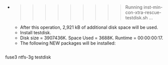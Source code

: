 * >>>>>>>>> Running inst-min-con-xtra-rescue-testdisk.sh ...
  * After this operation, 2,921 kB of additional disk space will be used.
  * Install testdisk.
  * Disk size = 3907436K. Space Used = 3688K. Runtime = 00:00:00:17.
  * The following NEW packages will be installed:
  ```bash
fuse3 ntfs-3g testdisk
  ```
